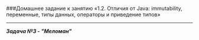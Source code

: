 ###Домашнее задание к занятию «1.2. Отличия от Java: immutability, переменные, типы данных, операторы и приведение типов»
___________________
***Задача №3 - "Меломан"***

